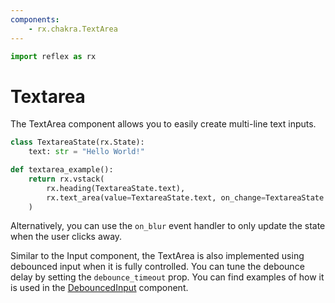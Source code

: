 ```yaml
---
components:
    - rx.chakra.TextArea
---
```


```python exec
import reflex as rx
```

# Textarea

The TextArea component allows you to easily create multi-line text inputs.

```python demo exec
class TextareaState(rx.State):
    text: str = "Hello World!"

def textarea_example():
    return rx.vstack(
        rx.heading(TextareaState.text),
        rx.text_area(value=TextareaState.text, on_change=TextareaState.set_text)
    )
```

Alternatively, you can use the `on_blur` event handler to only update the state when the user clicks away.

Similar to the Input component, the TextArea is also implemented using debounced input when it is fully controlled.
You can tune the debounce delay by setting the `debounce_timeout` prop.
You can find examples of how it is used in the [DebouncedInput]("/docs/library/forms/debounceinput") component.